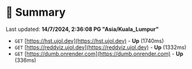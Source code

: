 # 📖 Summary
Last updated: **14/7/2024, 2:36:08 PG "Asia/Kuala_Lumpur"**

- `GET` [https://hst.ujol.dev](https://hst.ujol.dev) - **Up** (1740ms)
- `GET` [https://reddviz.ujol.dev](https://reddviz.ujol.dev) - **Up** (1332ms)
- `GET` [https://dumb.onrender.com](https://dumb.onrender.com) - **Up** (336ms)
